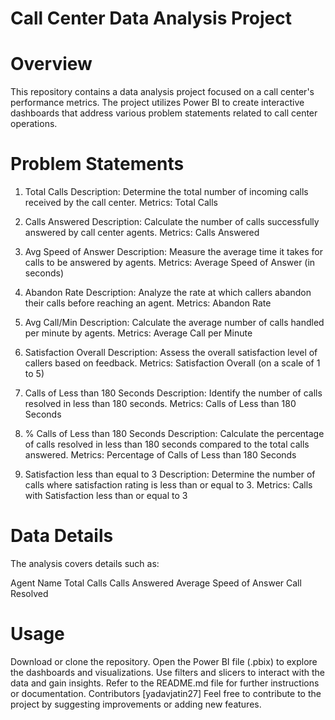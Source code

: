 # Call Center Data Analysis Project
# Overview
This repository contains a data analysis project focused on a call center's performance metrics. The project utilizes Power BI to create interactive dashboards that address various 
   problem statements related to call center operations.

# Problem Statements

1. Total Calls
Description: Determine the total number of incoming calls received by the call center.
Metrics: Total Calls

3. Calls Answered
Description: Calculate the number of calls successfully answered by call center agents.
Metrics: Calls Answered

5. Avg Speed of Answer
Description: Measure the average time it takes for calls to be answered by agents.
Metrics: Average Speed of Answer (in seconds)

7. Abandon Rate
Description: Analyze the rate at which callers abandon their calls before reaching an agent.
Metrics: Abandon Rate

9. Avg Call/Min
Description: Calculate the average number of calls handled per minute by agents.
Metrics: Average Call per Minute

11. Satisfaction Overall
Description: Assess the overall satisfaction level of callers based on feedback.
Metrics: Satisfaction Overall (on a scale of 1 to 5)

13. Calls of Less than 180 Seconds
Description: Identify the number of calls resolved in less than 180 seconds.
Metrics: Calls of Less than 180 Seconds

15. % Calls of Less than 180 Seconds
Description: Calculate the percentage of calls resolved in less than 180 seconds compared to the total calls answered.
Metrics: Percentage of Calls of Less than 180 Seconds

17. Satisfaction less than equal to 3
Description: Determine the number of calls where satisfaction rating is less than or equal to 3.
Metrics: Calls with Satisfaction less than or equal to 3

# Data Details
The analysis covers details such as:

Agent Name
Total Calls
Calls Answered
Average Speed of Answer
Call Resolved


# Usage
Download or clone the repository.
Open the Power BI file (.pbix) to explore the dashboards and visualizations.
Use filters and slicers to interact with the data and gain insights.
Refer to the README.md file for further instructions or documentation.
Contributors
[yadavjatin27]
Feel free to contribute to the project by suggesting improvements or adding new features.

